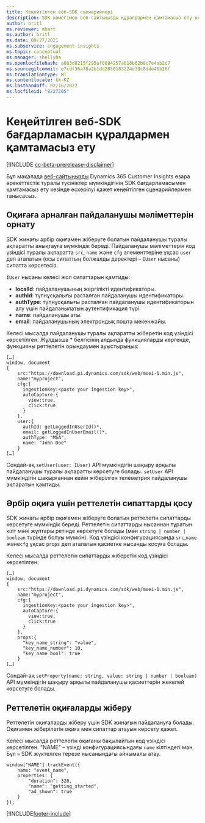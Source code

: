 ```yaml
---
title: Кеңейтілген веб-SDK сценарийлері
description: SDK көмегімен веб-сайтыңызды құралдармен қамтамасыз ету кезінде ескеру қажет кеңейтілген сценарийлер.
author: britl
ms.reviewer: mhart
ms.author: britl
ms.date: 09/27/2021
ms.subservice: engagement-insights
ms.topic: conceptual
ms.manager: shellyha
ms.openlocfilehash: a083d8215f295af0884257a016b62b8c7e4ab2c7
ms.sourcegitcommit: e7cdf36a78a2b1dd2850183224d39c8dde46b26f
ms.translationtype: MT
ms.contentlocale: kk-KZ
ms.lasthandoff: 02/16/2022
ms.locfileid: "8227205"
---
```

# <a name="advanced-web-sdk-instrumentation"></a>Кеңейтілген веб-SDK бағдарламасын құралдармен қамтамасыз ету

[!INCLUDE [cc-beta-prerelease-disclaimer](includes/cc-beta-prerelease-disclaimer.md)]

Бұл мақалада [веб-сайтыңызды](instrument-website.md) Dynamics 365 Customer Insights өзара әрекеттестік туралы түсініктер мүмкіндігінің SDK бағдарламасымен қамтамасыз ету кезінде ескерілуі қажет кеңейтілген сценарийлермен танысасыз.

## <a name="setting-user-details-for-your-event"></a>Оқиғаға арналған пайдаланушы мәліметтерін орнату

SDK жинағы әрбір оқиғамен жіберуге болатын пайдаланушы туралы ақпаратты анықтауға мүмкіндік береді. Пайдаланушы мәліметтерін код үзіндісі туралы ақпаратта `src`, `name` және `cfg` элементтеріне ұқсас `user` деп аталатын (осы сипаттың болжалды деректері – `IUser` нысаны) сипатта көрсетесіз.

`IUser` нысаны келесі жол сипаттарын қамтиды:

- **localId**: пайдаланушының жергілікті идентификаторы.
- **authId**: түпнұсқалығы расталған пайдаланушы идентификаторы.
- **authType**: түпнұсқалығы расталған пайдаланушы идентификаторын алу үшін пайдаланылатын аутентификация түрі.
- **name**: пайдаланушы аты.
- **email**: пайдаланушының электрондық пошта мекенжайы.

Келесі мысалда пайдаланушы туралы ақпаратты жіберетін код үзіндісі көрсетілген. Жұлдызша * белгісінің алдында функцияларды көргенде, функцияны реттелетін орындаумен ауыстырыңыз:

```
[…]
window, document
{
    src:"https://download.pi.dynamics.com/sdk/web/msei-1.min.js",
    name:"myproject",
    cfg:{
      ingestionKey:<paste your ingestion key>",
      autoCapture:{
        view:true,
        click:true
      }
    },
    user:{
      authId: getLoggedInUserId()*,
      email: getLoggedInUserEmail()*,
      authType: "MSA",
      name: "John Doe"
    }
[…]
```

Сондай-ақ `setUser(user: IUser)` API мүмкіндігін шақыру арқылы пайдаланушы туралы ақпаратты көрсетуге болады. `setUser` API мүмкіндігін шақырғаннан кейін жіберілген телеметрия пайдаланушы ақпаратын қамтиды.

## <a name="adding-custom-properties-for-each-event"></a>Әрбір оқиға үшін реттелетін сипаттарды қосу

SDK жинағы әрбір оқиғамен жіберуге болатын реттелетін сипаттарды көрсетуге мүмкіндік береді. Реттелетін сипаттарды нысаннан тұратын кілт мәні жұптары ретінде көрсетуге болады (мән `string | number | boolean` түрінде болуы мүмкін). Код үзіндісі конфигурациясында `src`,`name` және`cfg` ұқсас `props` деп аталатын қасиетке нысанды қосуға болады.

Келесі мысалда реттелетін сипаттарды жіберетін код үзіндісі көрсетілген:

```
[…]
window, document
{
    src:"https://download.pi.dynamics.com/sdk/web/msei-1.min.js",
    name:"myproject",
    cfg:{
      ingestionKey:<paste your ingestion key>",
      autoCapture:{
        view:true,
        click:true
      }
    },
    props:{
      "key_name_string": "value",
      "key_name_number": 10,
      "key_name_bool": true
    }
[…]
```

Сондай-ақ `setProperty(name: string, value: string | number | boolean)` API мүмкіндігін шақыру арқылы пайдаланушы қасиеттерін жекелей көрсетуге болады.

## <a name="sending-custom-events"></a>Реттелетін оқиғаларды жіберу

Реттелетін оқиғаларды жіберу үшін SDK жинағын пайдалануға болады. Оқиғамен жіберілетін оқиға мен сипаттар атауын көрсету қажет.

Келесі мысалда реттелетін оқиғаны бақылайтын код үзіндісі көрсетілген. "NAME" – үзінді конфигурациясындағы `name` кілтіндегі мән. Бұл – SDK жүктелген терезе нысанындағы айнымалы атау.

```
window["NAME"].trackEvent({
    name: "event_name",
    properties: {
        "duration": 320,
        "name": "getting_started",
        "ad_shown": true
    }
});
```


[!INCLUDE[footer-include](../includes/footer-banner.md)]
